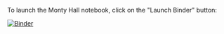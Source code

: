 To launch the Monty Hall notebook, click on the "Launch Binder" button:

[![Binder](https://mybinder.org/badge.svg)](https://mybinder.org/v2/gh/ngs-docs/2018-ggg201b/master?filepath=%2Flab0-monty-hall%2Fmonty-hall.ipynb)

